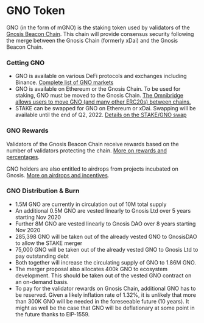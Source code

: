 # GNO Token

GNO (in the form of mGNO) is the staking token used by validators of the [Gnosis Beacon Chain](https://docs.gnosischain.com). This chain will provide consensus security following the merge between the Gnosis Chain (formerly xDai) and the Gnosis Beacon Chain.

### Getting GNO

* GNO is available on various DeFi protocols and exchanges including Binance. [Complete list of GNO markets](https://www.coingecko.com/en/coins/gnosis)
* GNO is available on Ethereum or the Gnosis Chain. To be used for staking, GNO must be moved to the Gnosis Chain. [The Omnibridge allows users to move GNO (and many other ERC20s) between chains.](https://omni.xdaichain.com/bridge)
* STAKE can be swapped for GNO on Ethereum or xDai. Swapping will be available until the end of Q2, 2022. [Details on the STAKE/GNO swap](../../for-stakers/stake-token/stake-gno-swap.md)

### GNO Rewards

Validators of the Gnosis Beacon Chain receive rewards based on the number of validators protecting the chain. [More on rewards and percentages](../../for-validators/gnosis-chain-validators.md).

GNO holders are also entitled to airdrops from projects incubated on Gnosis. [More on airdrops and incentives](https://forum.gnosis.io/t/gno-utility-overview/2344).

### GNO Distribution & Burn

* 1.5M GNO are currently in circulation out of 10M total supply
* An additional 0.5M GNO are vested linearly to Gnosis Ltd over 5 years starting Nov 2020
* Further 8M GNO are vested linearly to Gnosis DAO over 8 years starting Nov 2020
* 285,398 GNO will be taken out of the already vested GNO to GnosisDAO to allow the STAKE merger
* 75,000 GNO will be taken out of the already vested GNO to Gnosis Ltd to pay outstanding debt
* Both together will increase the circulating supply of GNO to 1.86M GNO.
* The merger proposal also allocates 400k GNO to ecosystem development. This should be taken out of the vested GNO contract on an on-demand basis.
* To pay for the validator rewards on Gnosis Chain, additional GNO has to be reserved. Given a likely inflation rate of 1.32%, it is unlikely that more than 300K GNO will be needed in the foreseeable future (10 years). It might as well be the case that GNO will be deflationary at some point in the future thanks to EIP-1559.



&#x20;
